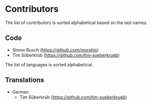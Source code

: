 # Contributors

The list of contributors is sorted alphabetical based on the last names. 

## Code
* Simon Busch (https://github.com/morphis)
* Tim Süberkrüb (https://github.com/tim-sueberkrueb)

The list of languages is sorted alphabetical.

## Translations
* German
  * Tim Süberkrüb (https://github.com/tim-sueberkrueb)
